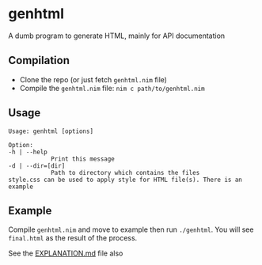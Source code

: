 # genhtml
A dumb program to generate HTML, mainly for API documentation

## Compilation
- Clone the repo (or just fetch `genhtml.nim` file)
- Compile the `genhtml.nim` file: `nim c path/to/genhtml.nim`

## Usage
```
Usage: genhtml [options]

Option:
-h | --help
            Print this message
-d | --dir=[dir]
            Path to directory which contains the files
style.css can be used to apply style for HTML file(s). There is an example
```

## Example
Compile `genhtml.nim` and move to example then run `./genhtml`. You will see `final.html` as the result of the process.

See the [EXPLANATION.md](https://github.com/hanhlinux/genhtml/blob/main/EXPLANATION.md) file also
